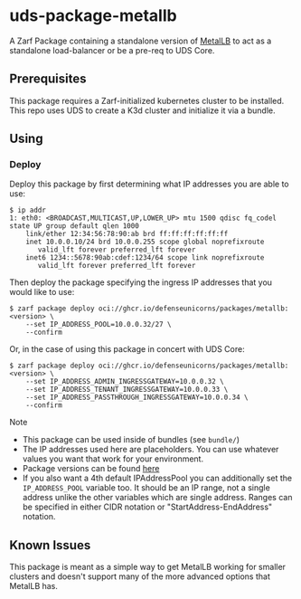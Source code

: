 # uds-package-metallb

A Zarf Package containing a standalone version of [MetalLB](https://metallb.org/) to act as a standalone load-balancer or be a pre-req to UDS Core.

## Prerequisites

This package requires a Zarf-initialized kubernetes cluster to be installed.  This repo uses UDS to create a K3d cluster and initialize it via a bundle.

## Using

### Deploy

Deploy this package by first determining what IP addresses you are able to use:

```shell
$ ip addr
1: eth0: <BROADCAST,MULTICAST,UP,LOWER_UP> mtu 1500 qdisc fq_codel state UP group default qlen 1000
    link/ether 12:34:56:78:90:ab brd ff:ff:ff:ff:ff:ff
    inet 10.0.0.10/24 brd 10.0.0.255 scope global noprefixroute
       valid_lft forever preferred_lft forever
    inet6 1234::5678:90ab:cdef:1234/64 scope link noprefixroute 
       valid_lft forever preferred_lft forever
```

Then deploy the package specifying the ingress IP addresses that you would like to use:

```shell
$ zarf package deploy oci://ghcr.io/defenseunicorns/packages/metallb:<version> \
    --set IP_ADDRESS_POOL=10.0.0.32/27 \
    --confirm
```

Or, in the case of using this package in concert with UDS Core:

```shell
$ zarf package deploy oci://ghcr.io/defenseunicorns/packages/metallb:<version> \
    --set IP_ADDRESS_ADMIN_INGRESSGATEWAY=10.0.0.32 \
    --set IP_ADDRESS_TENANT_INGRESSGATEWAY=10.0.0.33 \
    --set IP_ADDRESS_PASSTHROUGH_INGRESSGATEWAY=10.0.0.34 \
    --confirm
```

> [!NOTE]
>   - This package can be used inside of bundles (see `bundle/`)
>   - The IP addresses used here are placeholders. You can use whatever values you want that work for your environment.
>   - Package versions can be found [here](https://github.com/uds-packages/metallb/pkgs/container/packages%2Fmetallb)
>   - If you also want a 4th default IPAddressPool you can additionally set the `IP_ADDRESS_POOL` variable too. It should be an IP range, not a single address unlike the other variables which are single address. Ranges can be specified in either CIDR notation or "StartAddress-EndAddress" notation.

## Known Issues

This package is meant as a simple way to get MetalLB working for smaller clusters and doesn't support many of the more advanced options that MetalLB has.
